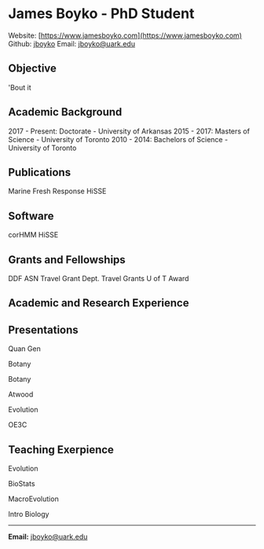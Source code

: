 # James Boyko - PhD Student
Website: [https://www.jamesboyko.com](https://www.jamesboyko.com) 
Github: [jboyko](https://github.com/jboyko) 
Email: [jboyko@uark.edu](jboyko@uark.edu) 

## Objective
'Bout it 

## Academic Background
2017 - Present: Doctorate - University of Arkansas 
2015 - 2017: Masters of Science - University of Toronto 
2010 - 2014: Bachelors of Science - University of Toronto 

## Publications
Marine Fresh Response 
HiSSE 

## Software
corHMM 
HiSSE 

## Grants and Fellowships
DDF 
ASN Travel Grant 
Dept. Travel Grants 
U of T Award 

## Academic and Research Experience

## Presentations
Quan Gen

Botany

Botany

Atwood

Evolution

OE3C

## Teaching Exerpience
Evolution

BioStats

MacroEvolution

Intro Biology

- - - -
**Email:** jboyko@uark.edu

